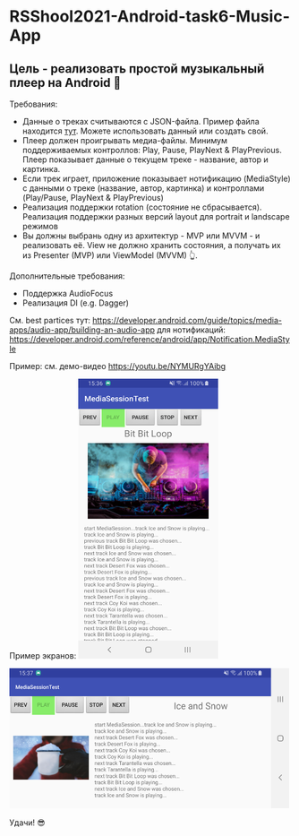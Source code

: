 # RSShool2021-Android-task6-Music-App

## Цель - реализовать простой музыкальный плеер на Android 🎵

Требования:
- Данные о треках считываются с JSON-файла. Пример файла находится [тут](data/playlist.json). Можете использовать данный или создать свой.
- Плеер должен проигрывать медиа-файлы. Минимум поддерживаемых контроллов: Play, Pause, PlayNext & PlayPrevious. Плеер показывает данные о текущем треке - название, автор и картинка.
- Если трек играет, приложение показывает нотификацию (MediaStyle) с данными о треке (название, автор, картинка) и контроллами (Play/Pause, PlayNext & PlayPrevious)
- Реализация поддержки rotation (состояние не сбрасывается). Реализация поддержки разных версий layout для portrait и landscape режимов
- Вы должны выбрань одну из архитектур - MVP или MVVM - и реализовать её. View не должно хранить состояния, а получать их из Presenter (MVP) или ViewModel (MVVM) 👆. 

Дополнительные требования:
- Поддержка AudioFocus
- Реализация DI (e.g. Dagger)

См. best partices тут: https://developer.android.com/guide/topics/media-apps/audio-app/building-an-audio-app
для нотификаций: https://developer.android.com/reference/android/app/Notification.MediaStyle

Пример: см. демо-видео https://youtu.be/NYMURgYAibg

Пример экранов:
<img alt="quiz app" src="/img/port_1.png" width="250" height="500" />

<img alt="quiz app" src="/img/land_1.png" width="500" height="250" />

Удачи! 😎
